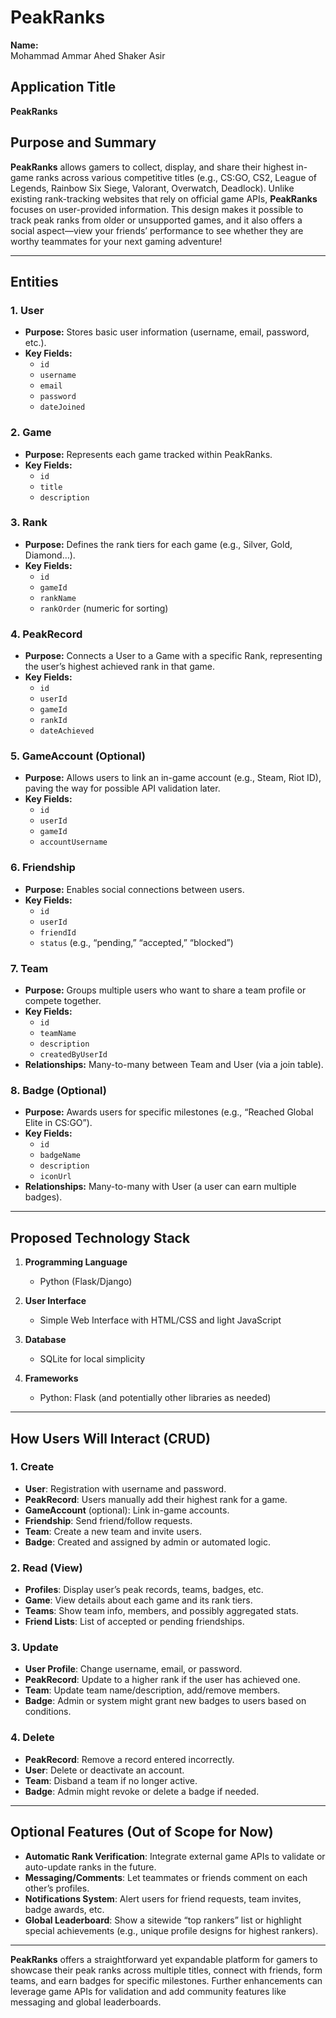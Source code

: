 # PeakRanks

**Name:**  
Mohammad Ammar Ahed Shaker Asir

## Application Title
**PeakRanks**

## Purpose and Summary
**PeakRanks** allows gamers to collect, display, and share their highest in-game ranks across various competitive titles (e.g., CS:GO, CS2, League of Legends, Rainbow Six Siege, Valorant, Overwatch, Deadlock). Unlike existing rank-tracking websites that rely on official game APIs, **PeakRanks** focuses on user-provided information. This design makes it possible to track peak ranks from older or unsupported games, and it also offers a social aspect—view your friends’ performance to see whether they are worthy teammates for your next gaming adventure!

---

## Entities

### 1. User
- **Purpose:** Stores basic user information (username, email, password, etc.).  
- **Key Fields:**  
  - `id`  
  - `username`  
  - `email`  
  - `password`  
  - `dateJoined`

### 2. Game
- **Purpose:** Represents each game tracked within PeakRanks.  
- **Key Fields:**  
  - `id`  
  - `title`  
  - `description`

### 3. Rank
- **Purpose:** Defines the rank tiers for each game (e.g., Silver, Gold, Diamond…).  
- **Key Fields:**  
  - `id`  
  - `gameId`  
  - `rankName`  
  - `rankOrder` (numeric for sorting)

### 4. PeakRecord
- **Purpose:** Connects a User to a Game with a specific Rank, representing the user’s highest achieved rank in that game.  
- **Key Fields:**  
  - `id`  
  - `userId`  
  - `gameId`  
  - `rankId`  
  - `dateAchieved`

### 5. GameAccount (Optional)
- **Purpose:** Allows users to link an in-game account (e.g., Steam, Riot ID), paving the way for possible API validation later.  
- **Key Fields:**  
  - `id`  
  - `userId`  
  - `gameId`  
  - `accountUsername`

### 6. Friendship
- **Purpose:** Enables social connections between users.  
- **Key Fields:**  
  - `id`  
  - `userId`  
  - `friendId`  
  - `status` (e.g., “pending,” “accepted,” “blocked”)

### 7. Team
- **Purpose:** Groups multiple users who want to share a team profile or compete together.  
- **Key Fields:**  
  - `id`  
  - `teamName`  
  - `description`  
  - `createdByUserId`  
- **Relationships:** Many-to-many between Team and User (via a join table).

### 8. Badge (Optional)
- **Purpose:** Awards users for specific milestones (e.g., “Reached Global Elite in CS:GO”).  
- **Key Fields:**  
  - `id`  
  - `badgeName`  
  - `description`  
  - `iconUrl`  
- **Relationships:** Many-to-many with User (a user can earn multiple badges).

---

## Proposed Technology Stack

1. **Programming Language**  
   - Python (Flask/Django)

2. **User Interface**  
   - Simple Web Interface with HTML/CSS and light JavaScript

3. **Database**  
   - SQLite for local simplicity

4. **Frameworks**  
   - Python: Flask (and potentially other libraries as needed)

---

## How Users Will Interact (CRUD)

### 1. Create
- **User**: Registration with username and password.  
- **PeakRecord**: Users manually add their highest rank for a game.  
- **GameAccount** (optional): Link in-game accounts.  
- **Friendship**: Send friend/follow requests.  
- **Team**: Create a new team and invite users.  
- **Badge**: Created and assigned by admin or automated logic.

### 2. Read (View)
- **Profiles**: Display user’s peak records, teams, badges, etc.  
- **Game**: View details about each game and its rank tiers.  
- **Teams**: Show team info, members, and possibly aggregated stats.  
- **Friend Lists**: List of accepted or pending friendships.

### 3. Update
- **User Profile**: Change username, email, or password.  
- **PeakRecord**: Update to a higher rank if the user has achieved one.  
- **Team**: Update team name/description, add/remove members.  
- **Badge**: Admin or system might grant new badges to users based on conditions.

### 4. Delete
- **PeakRecord**: Remove a record entered incorrectly.  
- **User**: Delete or deactivate an account.  
- **Team**: Disband a team if no longer active.  
- **Badge**: Admin might revoke or delete a badge if needed.

---

## Optional Features (Out of Scope for Now)
- **Automatic Rank Verification**: Integrate external game APIs to validate or auto-update ranks in the future.  
- **Messaging/Comments**: Let teammates or friends comment on each other’s profiles.  
- **Notifications System**: Alert users for friend requests, team invites, badge awards, etc.  
- **Global Leaderboard**: Show a sitewide “top rankers” list or highlight special achievements (e.g., unique profile designs for highest rankers).

---

**PeakRanks** offers a straightforward yet expandable platform for gamers to showcase their peak ranks across multiple titles, connect with friends, form teams, and earn badges for specific milestones. Further enhancements can leverage game APIs for validation and add community features like messaging and global leaderboards.
